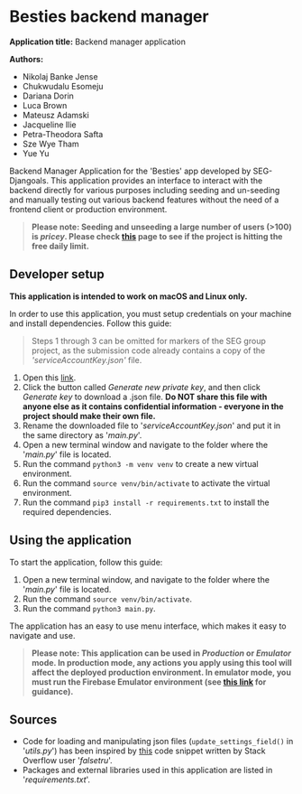 # Besties backend manager

**Application title:** Backend manager application

**Authors:**
* Nikolaj Banke Jense
* Chukwudalu Esomeju
* Dariana Dorin
* Luca Brown
* Mateusz Adamski
* Jacqueline Ilie
* Petra-Theodora Safta
* Sze Wye Tham
* Yue Yu


Backend Manager Application for the 'Besties' app developed by SEG-Djangoals. 
This application provides an interface to interact with the backend directly for various purposes including seeding and un-seeding and manually testing out various backend features without the need of a frontend client or production environment.

> **Please note: Seeding and unseeding a large number of users (>100) is *pricey*. Please check [this](https://console.firebase.google.com/project/seg-djangoals/usage) page to see if the project is hitting the free daily limit.**

## Developer setup
**This application is intended to work on macOS and Linux only.** 

In order to use this application, you must setup credentials on your machine and install dependencies. Follow this guide:

> Steps 1 through 3 can be omitted for markers of the SEG group project, as the submission code already contains a copy of the *'serviceAccountKey.json'* file.

1. Open this [link](https://console.firebase.google.com/project/seg-djangoals/settings/serviceaccounts/adminsdk).
2. Click the button called *Generate new private key*, and then click *Generate key* to download a .json file. **Do NOT share this file with anyone else as it contains confidential information - everyone in the project should make their own file.**
3. Rename the downloaded file to '*serviceAccountKey.json*' and put it in the same directory as '*main.py*'.
4. Open a new terminal window and navigate to the folder where the '*main.py*' file is located.
5. Run the command `python3 -m venv venv` to create a new virtual environment.
6. Run the command `source venv/bin/activate` to activate the virtual environment.
7. Run the command `pip3 install -r requirements.txt` to install the required dependencies.

## Using the application
To start the application, follow this guide:
1. Open a new terminal window, and navigate to the folder where the '*main.py*' file is located.
2. Run the command `source venv/bin/activate`.
3. Run the command `python3 main.py`.

The application has an easy to use menu interface, which makes it easy to navigate and use.

> **Please note: This application can be used in *Production* or *Emulator* mode. In production mode, any actions you apply using this tool will affect the deployed production environment. In emulator mode, you must run the Firebase Emulator environment (see [this link](https://github.com/nikolajjensen/besties-backend) for guidance).**

## Sources
* Code for loading and manipulating json files (`update_settings_field()` in '*utils.py*') has been inspired by [this](https://stackoverflow.com/a/21035861) code snippet written by Stack Overflow user '*falsetru*'.
* Packages and external libraries used in this application are listed in '*requirements.txt*'.